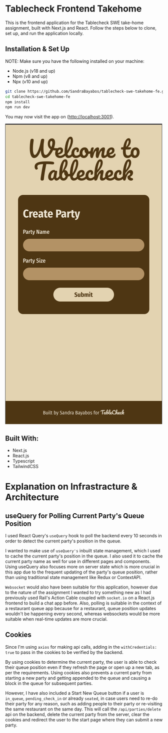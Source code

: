 # Tablecheck Frontend Takehome

This is the frontend application for the Tablecheck SWE take-home assignment, built with Next.js and React. Follow the steps below to clone, set up, and run the application locally.

## Installation & Set Up

NOTE: 
Make sure you have the following installed on your machine:

- Node.js (v18 and up)
- Npm (v8 and up)
- Npx (v10 and up)

```bash
git clone https://github.com/SandraBayabos/tablecheck-swe-takehome-fe.git
cd tablecheck-swe-takehome-fe
npm install
npm run dev
```

You may now visit the app on ([http://localhost:3001](http://localhost:3001)).

![alt text](image.png)

## Built With:

- Next.js
- React.js
- Typescript
- TailwindCSS

# Explanation on Infrastracture & Architecture

## useQuery for Polling Current Party's Queue Position

I used React Query's `useQuery` hook to poll the backend every 10 seconds in order to detect the current party's position in the queue.  

I wanted to make use of `useQuery's` inbuilt state management, which I used to cache the current party's position in the queue. I also used it to cache the current party name as well for use in different pages and components. Using useQuery also focuses more on server state which is more crucial in this app due to the frequent updating of the party's queue position, rather than using traditional state management like Redux or ContextAPI.

`Websocket` would also have been suitable for this application, however due to the nature of the assignment I wanted to try something new as I had previously used Rail's Action Cable coupled with `socket.io` on a React.js frontend to build a chat app before. Also, polling is suitable in the context of a restaurant queue app because for a restaurant, queue position updates wouldn't be happening every second, whereas websockets would be more suitable when real-time updates are more crucial.

## Cookies

Since I'm using `axios` for making api calls, adding in the `withCredentials: true` to pass in the cookies to be verified by the backend.

By using cookies to determine the current party, the user is able to check their queue position even if they refresh the page or open up a new tab, as per the requirements. Using cookies also prevents a current party from starting a new party and getting appended to the queue and causing a block in the queue for subsequent parties.

However, I have also included a Start New Queue button if a user is `in_queue`, `pending_check_in` or already `seated`, in case users need to re-do their party for any reason, such as adding people to their party or re-visiting the same restaurant on the same day. This will call the `/api/parties/delete` api on the backend, delete the current party from the server, clear the cookies and redirect the user to the start page where they can submit a new party.